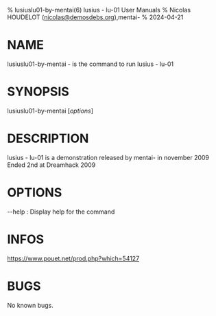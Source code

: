 % lusiuslu01-by-mentai(6) lusius - lu-01 User Manuals
% Nicolas HOUDELOT (nicolas@demosdebs.org),mentai-
% 2024-04-21

# NAME
lusiuslu01-by-mentai - is the command to run lusius - lu-01 

# SYNOPSIS
lusiuslu01-by-mentai [*options*]

# DESCRIPTION
lusius - lu-01  is a demonstration released by mentai- in november 2009
Ended 2nd at Dreamhack 2009

# OPTIONS
\--help
:   Display help for the command

# INFOS
https://www.pouet.net/prod.php?which=54127

# BUGS
No known bugs.
